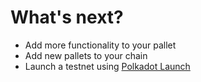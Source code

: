 # What's next?

* Add more functionality to your pallet
* Add new pallets to your chain
* Launch a testnet using [Polkadot Launch](https://github.com/paritytech/polkadot-launch)